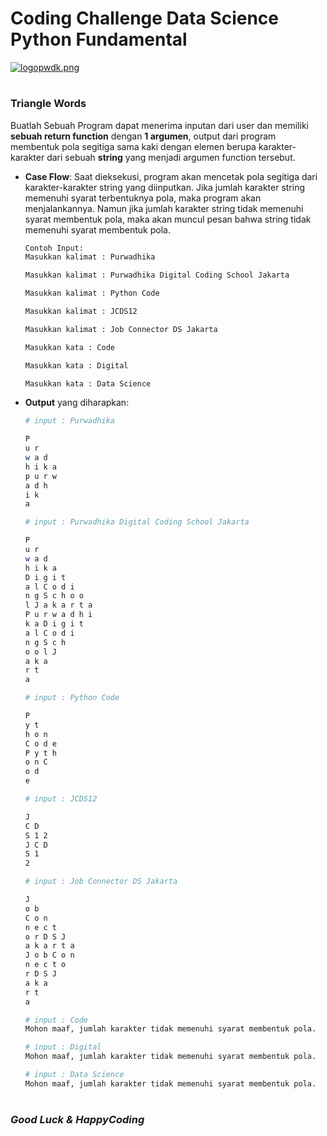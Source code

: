# Coding Challenge Data Science Python Fundamental

[![logopwdk.png](https://i.postimg.cc/66VC3Rgx/logopwdk.png)](https://postimg.cc/s1XMHB3T)



#

### **Triangle Words**

Buatlah Sebuah Program dapat menerima inputan dari user dan memiliki __sebuah return function__ dengan __1 argumen__, output dari program membentuk pola segitiga sama kaki dengan elemen berupa karakter-karakter dari sebuah __string__ yang menjadi argumen function tersebut.

- __Case Flow__: Saat dieksekusi, program akan mencetak pola segitiga dari karakter-karakter string yang diinputkan. Jika jumlah karakter string memenuhi syarat terbentuknya pola, maka program akan menjalankannya. Namun jika jumlah karakter string tidak memenuhi syarat membentuk pola, maka akan muncul pesan bahwa string tidak memenuhi syarat membentuk pola.

    ```python
    Contoh Input:
    Masukkan kalimat : Purwadhika
    
    Masukkan kalimat : Purwadhika Digital Coding School Jakarta
    
    Masukkan kalimat : Python Code
    
    Masukkan kalimat : JCDS12
    
    Masukkan kalimat : Job Connector DS Jakarta 
    
    Masukkan kata : Code
    
    Masukkan kata : Digital
    
    Masukkan kata : Data Science
    ```

- __Output__ yang diharapkan:
  
    ```bash
    # input : Purwadhika
    
    P 
    u r     
    w a d   
    h i k a 
    p u r w 
    a d h   
    i k     
    a   

    # input : Purwadhika Digital Coding School Jakarta
    
    P
    u r
    w a d
    h i k a
    D i g i t
    a l C o d i
    n g S c h o o
    l J a k a r t a
    P u r w a d h i
    k a D i g i t
    a l C o d i
    n g S c h
    o o l J
    a k a
    r t
    a

    # input : Python Code
    
    P
    y t
    h o n
    C o d e
    P y t h
    o n C
    o d
    e
    
    # input : JCDS12
    
    J
    C D
    S 1 2
    J C D
    S 1
    2
    
    # input : Job Connector DS Jakarta 
    
    J
    o b
    C o n
    n e c t
    o r D S J
    a k a r t a
    J o b C o n
    n e c t o
    r D S J
    a k a
    r t
    a
    
    # input : Code
    Mohon maaf, jumlah karakter tidak memenuhi syarat membentuk pola.
    
    # input : Digital
    Mohon maaf, jumlah karakter tidak memenuhi syarat membentuk pola.
    
    # input : Data Science
    Mohon maaf, jumlah karakter tidak memenuhi syarat membentuk pola.
    ```

#

### *__Good Luck & HappyCoding__* 
